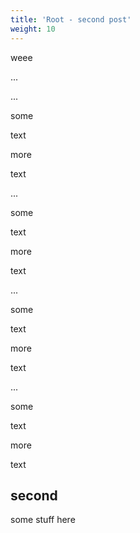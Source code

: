 ```yaml
---
title: 'Root - second post'
weight: 10
---
```


weee


...




...


some 


text



more



text

...


some 


text



more



text

...


some 


text



more



text

...


some 


text



more



text




## second

some stuff here